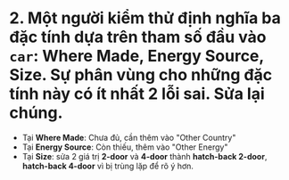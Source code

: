 ﻿# 2.  Một người kiểm thử định nghĩa ba đặc tính dựa trên tham số đầu vào `car`: **Where Made, Energy Source, Size**. Sự phân vùng cho những đặc tính này có ít nhất 2 lỗi sai. Sửa lại chúng.

* Tại **Where Made**: Chưa đủ, cần thêm vào "Other Country"
* Tại **Energy Source**: Còn thiếu, thêm vào "Other Energy"
* Tại **Size**: sửa 2 giá trị **2-door** và **4-door** thành **hatch-back 2-door**, **hatch-back 4-door** vì bị trùng lặp để rõ ý hơn. 



